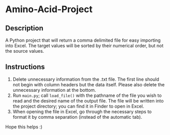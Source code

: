 # Amino-Acid-Project

## Description

A Python project that will return a comma delimited file for easy importing into Excel. The target values will be sorted by their numerical order, but not the source values. 

## Instructions

1. Delete unnecessary information from the .txt file. The first line should not begin with column headers but the data itself. Please also delete the unnecessary information at the bottom. 
2. Run `main.py`; call `load_file()` with the pathname of the file you wish to read and the desired name of the output file. The file will be written into the project directory; you can find it in Finder to open in Excel. 
3. When opening the file in Excel, go through the necessary steps to format it by comma separation (instead of the automatic tab). 

Hope this helps :)
